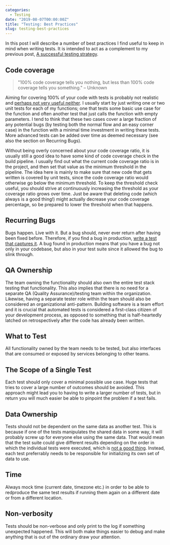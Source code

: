 ```yaml
---
categories:
  - Testing
date: "2019-08-07T00:00:00Z"
title: "Testing: Best Practices"
slug: testing-best-practices
---
```


In this post I will describe a number of best practices I find useful to keep in mind when writing tests. It is intended to act as a complement to my previous post, [A successful testing strategy](../successful-testing-strategy).

## Code coverage

> "100% code coverage tells you nothing, but less than 100% code coverage tells you something." – Unknown

Aiming for covering 100% of your code with tests is probably not realistic and [perhaps not very useful neither](https://jeroenmols.com/blog/2017/11/28/coveragproblem/). I usually start by just writing one or two unit tests for each of my functions; one that tests some basic use case for the function and often another test that just calls the function with empty parameters. I tend to think that these two cases cover a large fraction of any potential bugs (by testing both the normal flow and an easy corner case) in the function with a minimal time investment in writing these tests. More advanced tests can be added over time as deemed necessary (see also the section on Recurring Bugs).

Without being overly concerned about your code coverage ratio, it is usually still a good idea to have some kind of code coverage check in the build pipeline. I usually find out what the current code coverage ratio is in the project, and then set that value as the minimum threshold in the pipeline. The idea here is mainly to make sure that new code that gets written is covered by unit tests, since the code coverage ratio would otherwise go below the minimum threshold. To keep the threshold check useful, you should strive at continuously increasing the threshold as your coverage ratio grows over time. Just be aware that deleting code (which always is a good thing!) might actually decrease your code coverage percentage, so be prepared to lower the threshold when that happens.

## Recurring Bugs

Bugs happen. Live with it. But a bug should, never ever return after having been fixed before. Therefore, if you find a bug in production, [write a test that captures it](http://www.extremeprogramming.org/rules/bugs.html). A bug found in production means that you have a bug not only in your codebase, but also in your test suite since it allowed the bug to slink through.

## QA Ownership

The team owning the functionality should also own the entire test stack testing that functionality. This also implies that there is no need for a separate QA (Quality Assurance)/testing team within the organization. Likewise, having a separate tester role within the team should also be considered an organizational anti-pattern. Building software is a team effort and it is crucial that automated tests is considered a first-class citizen of your development process, as opposed to something that is half-heartedly latched on retrospectively after the code has already been written.

## What to Test

All functionality owned by the team needs to be tested, but also interfaces that are consumed or exposed by services belonging to other teams.

## The Scope of a Single Test

Each test should only cover a minimal possible use case. Huge tests that tries to cover a large number of outcomes should be avoided. This approach might lead you to having to write a larger number of tests, but in return you will much easier be able to pinpoint the problem if a test fails.

## Data Ownership

Tests should not be dependent on the same data as another test. This is because if one of the tests manipulates the shared data in some way, it will probably screw up for everyone else using the same data. That would mean that the test suite could give different results depending on the order in which the individual tests were executed, which is [not a good thing](https://www.martinfowler.com/articles/nonDeterminism.html). Instead, each test preferrably needs to be responsible for initializing its own set of data to use.

## Time

Always mock time (current date, timezone etc.) in order to be able to redproduce the same test results if running them again on a different date or from a different location.

## Non-verbosity

Tests should be non-verbose and only print to the log if something unexpected happened. This will both make things easier to debug and make anything that is out of the ordinary draw your attention.
